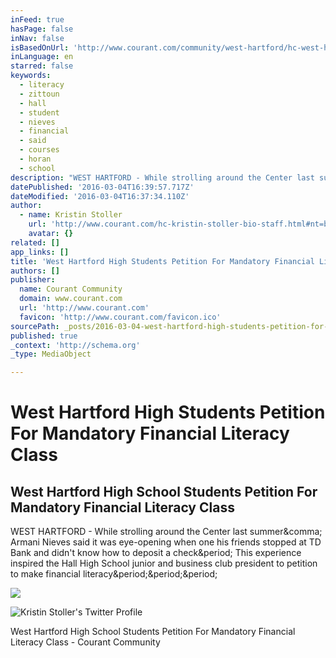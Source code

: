 ```yaml
---
inFeed: true
hasPage: false
inNav: false
isBasedOnUrl: 'http://www.courant.com/community/west-hartford/hc-west-hartford-high-schools-financial-literacy-0304-20160303-story.html'
inLanguage: en
starred: false
keywords:
  - literacy
  - zittoun
  - hall
  - student
  - nieves
  - financial
  - said
  - courses
  - horan
  - school
description: "WEST HARTFORD - While strolling around the Center last summer, Armani Nieves said it was eye-opening when one his friends stopped at TD Bank and didn't know how to deposit a check. This experience inspired the Hall High School junior and business club president to petition to make financial literacy..."
datePublished: '2016-03-04T16:39:57.717Z'
dateModified: '2016-03-04T16:37:34.110Z'
author:
  - name: Kristin Stoller
    url: 'http://www.courant.com/hc-kristin-stoller-bio-staff.html#nt=byline'
    avatar: {}
related: []
app_links: []
title: 'West Hartford High Students Petition For Mandatory Financial Literacy Class '
authors: []
publisher:
  name: Courant Community
  domain: www.courant.com
  url: 'http://www.courant.com'
  favicon: 'http://www.courant.com/favicon.ico'
sourcePath: _posts/2016-03-04-west-hartford-high-students-petition-for-mandatory-financial.md
published: true
_context: 'http://schema.org'
_type: MediaObject

---
```

# West Hartford High Students Petition For Mandatory Financial Literacy Class 

<article style=""><h1>West Hartford High School Students Petition For Mandatory Financial Literacy Class</h1><p>WEST HARTFORD - While strolling around the Center last summer&amp;comma; Armani Nieves said it was eye-opening when one his friends stopped at TD Bank and didn't know how to deposit a check&amp;period; This experience inspired the Hall High School junior and business club president to petition to make financial literacy&amp;period;&amp;period;&amp;period;</p><img src="http://www.trbimg.com/img-5418224f/turbine/hc-hartford-default-fb-icon" /></article>

![Kristin Stoller's Twitter Profile](https://the-grid-user-content.s3-us-west-2.amazonaws.com/9df825e4-acf4-4b0f-a241-0be23d34858a.png)

West Hartford High School Students Petition For Mandatory Financial Literacy Class - Courant Community